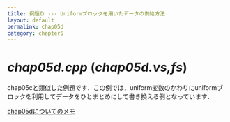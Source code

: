 ```yaml
---
title: 例題Ｄ --- Uniformブロックを用いたデータの供給方法
layout: default
permalink: chap05d
category: chapter5
---
```

# *chap05d.cpp* (*chap05d.vs,fs*)

chap05cと類似した例題です．この例では，uniform変数のかわりにuniformブロックを利用してデータをひとまとめにして書き換える例となっています．

[chap05dについてのメモ](https://www.evernote.com/l/AAJ-ksv6ZeBGt5-Nkdy-gmA9REVYAKEAjgE)
